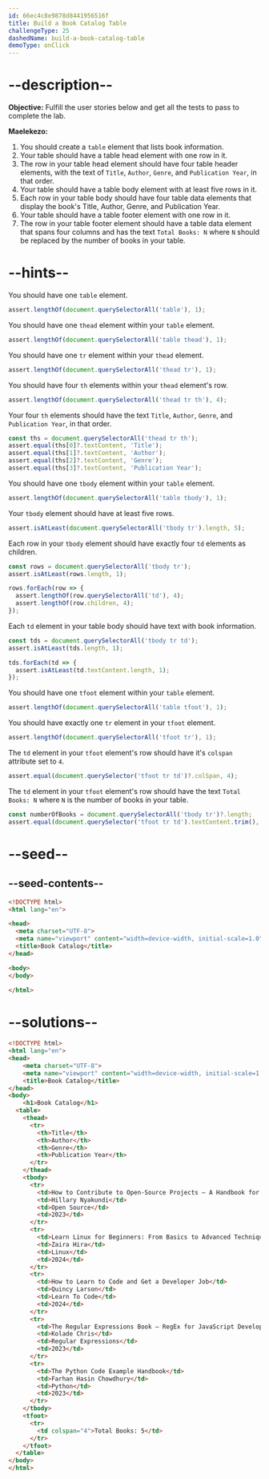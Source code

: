 ```yaml
---
id: 66ec4c8e9878d8441956516f
title: Build a Book Catalog Table
challengeType: 25
dashedName: build-a-book-catalog-table
demoType: onClick
---
```


# --description--

**Objective:** Fulfill the user stories below and get all the tests to pass to complete the lab.

**Maelekezo:**

1. You should create a `table` element that lists book information.
1. Your table should have a table head element with one row in it.
1. The row in your table head element should have four table header elements, with the text of `Title`, `Author`, `Genre`, and `Publication Year`, in that order.
1. Your table should have a table body element with at least five rows in it.
1. Each row in your table body should have four table data elements that display the book's Title, Author, Genre, and Publication Year.
1. Your table should have a table footer element with one row in it.
1. The row in your table footer element should have a table data element that spans four columns and has the text `Total Books: N` where `N` should be replaced by the number of books in your table.

# --hints--

You should have one `table` element.

```js
assert.lengthOf(document.querySelectorAll('table'), 1);
```

You should have one `thead` element within your `table` element.

```js
assert.lengthOf(document.querySelectorAll('table thead'), 1);
```

You should have one `tr` element within your `thead` element.

```js
assert.lengthOf(document.querySelectorAll('thead tr'), 1);
```

You should have four `th` elements within your `thead` element's row.

```js
assert.lengthOf(document.querySelectorAll('thead tr th'), 4);
```

Your four `th` elements should have the text `Title`, `Author`, `Genre`, and `Publication Year`, in that order.

```js
const ths = document.querySelectorAll('thead tr th');
assert.equal(ths[0]?.textContent, 'Title');
assert.equal(ths[1]?.textContent, 'Author');
assert.equal(ths[2]?.textContent, 'Genre');
assert.equal(ths[3]?.textContent, 'Publication Year');
```

You should have one `tbody` element within your `table` element.

```js
assert.lengthOf(document.querySelectorAll('table tbody'), 1);
```

Your `tbody` element should have at least five rows.

```js
assert.isAtLeast(document.querySelectorAll('tbody tr').length, 5);
```

Each row in your `tbody` element should have exactly four `td` elements as children.

```js
const rows = document.querySelectorAll('tbody tr');
assert.isAtLeast(rows.length, 1);

rows.forEach(row => {
  assert.lengthOf(row.querySelectorAll('td'), 4);
  assert.lengthOf(row.children, 4);
});
```

Each `td` element in your table body should have text with book information.

```js
const tds = document.querySelectorAll('tbody tr td');
assert.isAtLeast(tds.length, 1);

tds.forEach(td => {
  assert.isAtLeast(td.textContent.length, 1);
});
```

You should have one `tfoot` element within your `table` element.

```js
assert.lengthOf(document.querySelectorAll('table tfoot'), 1);
```

You should have exactly one `tr` element in your `tfoot` element.

```js
assert.lengthOf(document.querySelectorAll('tfoot tr'), 1);
```

The `td` element in your `tfoot` element's row should have it's `colspan` attribute set to `4`.

```js
assert.equal(document.querySelector('tfoot tr td')?.colSpan, 4);
```

The `td` element in your `tfoot` element's row should have the text `Total Books: N` where `N` is the number of books in your table.

```js
const numberOfBooks = document.querySelectorAll('tbody tr')?.length;
assert.equal(document.querySelector('tfoot tr td').textContent.trim(), `Total Books: ${numberOfBooks}`);
```

# --seed--

## --seed-contents--

```html
<!DOCTYPE html>
<html lang="en">

<head>
  <meta charset="UTF-8">
  <meta name="viewport" content="width=device-width, initial-scale=1.0">
  <title>Book Catalog</title>
</head>

<body>
</body>

</html>
```

# --solutions--

```html
<!DOCTYPE html>
<html lang="en">
<head>
    <meta charset="UTF-8">
    <meta name="viewport" content="width=device-width, initial-scale=1.0">
    <title>Book Catalog</title>
</head>
<body>
    <h1>Book Catalog</h1>
  <table>
    <thead>
      <tr>
        <th>Title</th>
        <th>Author</th>
        <th>Genre</th>
        <th>Publication Year</th>
      </tr>
    </thead>
    <tbody>
      <tr>
        <td>How to Contribute to Open-Source Projects – A Handbook for Beginners</td>
        <td>Hillary Nyakundi</td>
        <td>Open Source</td>
        <td>2023</td>
      </tr>
      <tr>
        <td>Learn Linux for Beginners: From Basics to Advanced Techniques</td>
        <td>Zaira Hira</td>
        <td>Linux</td>
        <td>2024</td>
      </tr>
      <tr>
        <td>How to Learn to Code and Get a Developer Job</td>
        <td>Quincy Larson</td>
        <td>Learn To Code</td>
        <td>2024</td>
      </tr>
      <tr>
        <td>The Regular Expressions Book – RegEx for JavaScript Developers</td>
        <td>Kolade Chris</td>
        <td>Regular Expressions</td>
        <td>2023</td>
      </tr>
      <tr>
        <td>The Python Code Example Handbook</td>
        <td>Farhan Hasin Chowdhury</td>
        <td>Python</td>
        <td>2023</td>
      </tr>
    </tbody>
    <tfoot>
      <tr>
        <td colspan="4">Total Books: 5</td>
      </tr>
    </tfoot>
  </table>
</body>
</html>
```
